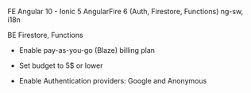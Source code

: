 FE
Angular 10 - Ionic 5
AngularFire 6 (Auth, Firestore, Functions)
ng-sw, i18n

BE
Firestore, Functions 

- Enable pay-as-you-go (Blaze) billing plan
- Set budget to 5$ or lower

- Enable Authentication providers: Google and Anonymous